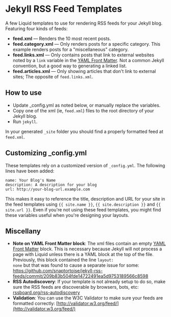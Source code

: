 Jekyll RSS Feed Templates
=========================

A few Liquid templates to use for rendering RSS feeds for your Jekyll blog.  Featuring four kinds of feeds:

- **feed.xml** &mdash; Renders the 10 most recent posts.
- **feed.category.xml** &mdash; Only renders posts for a specific category. This example renders posts for a "miscellaneous" category.
- **feed.links.xml** &mdash; Only contains posts that link to external websites noted by a <code>link</code> variable in the [YAML Front Matter](https://github.com/mojombo/jekyll/wiki/YAML-Front-Matter).  Not a common Jekyll convention, but a good way to generating a linked list.
- **feed.articles.xml** &mdash; Only showing articles that don't link to external sites; The opposite of <code>feed.links.xml</code>.

How to use
----------
- Update \_config.yml as noted below, or manually replace the variables.
- Copy one of the xml (ie, <code>feed.xml</code>) files to the root directory of your Jekyll blog.
- Run <code>jekyll</code>.

In your generated <code>\_site</code> folder you should find a properly formatted feed at <code>feed.xml</code>.

Customizing \_config.yml
------
These templates rely on a customized version of <code>\_config.yml</code>.  The following lines have been added:

	name: Your Blog's Name
	description: A description for your blog
	url: http://your-blog-url.example.com

This makes it easy to reference the title, description and URL for your site in the feed templates using <code>{{ site.name }}</code>, <code>{{ site.description }}</code> and <code>{{ site.url }}</code>.  Even if you're not using these feed templates, you might find these variables useful when you're designing your layouts.


Miscellany
-----------
- **Note on YAML Front Matter block**: The xml files contain an empty [YAML Front Matter](https://github.com/mojombo/jekyll/wiki/YAML-Front-Matter) block. This is necessary because Jekyll will not process a page with Liquid unless there is a YAML block at the top of the file. Previously, this block contained the line <code>layout: none</code> but that was found to cause a separate issue for some: https://github.com/snaptortoise/jekyll-rss-feeds/commit/209b83b504fde14722491ea5d9753189566c8598
- **RSS Autodiscovery**: If your template is not already setup to do so, make sure the RSS feeds are discoverable by browsers, bots, etc: [rssboard.org/rss-autodiscovery](http://www.rssboard.org/rss-autodiscovery)
- **Validation**: You can use the W3C Validator to make sure your feeds are formatted correctly: [http://validator.w3.org/feed/](http://validator.w3.org/feed/)